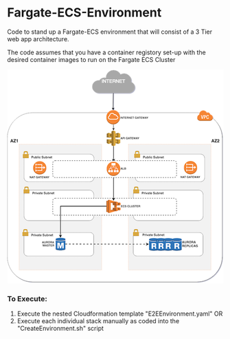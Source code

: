 # Fargate-ECS-Environment
Code to stand up a Fargate-ECS environment that will consist of a 3 Tier web app architecture.

The code assumes that you have a container registory set-up with the desired container images to run on the Fargate ECS Cluster

![App Architecture](images/3TierWebApp-FargateECS.png)

### To Execute:
1. Execute the nested Cloudformation template "E2EEnvironment.yaml"
OR
2. Execute each individual stack manually as coded into the "CreateEnvironment.sh" script